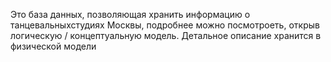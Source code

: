 Это база данных, позволяющая хранить информацию о танцевальныхстудиях Москвы, подробнее можно посмотроеть, открыв логическую / концептуальную модель. Детальное описание хранится в физической модели
